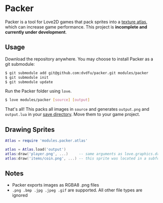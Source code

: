 # Packer

Packer is a tool for Love2D games that pack sprites into a [texture atlas](https://en.wikipedia.org/wiki/Texture_atlas), which can increase game  performance. This project is **incomplete and currently under development**.

## Usage

Download the repository anywhere. You may choose to install Packer as a git submodule:

```sh
$ git submodule add git@github.com:dvdfu/packer.git modules/packer
$ git submodule init
$ git submodule update
```

Run the Packer folder using `love`.

```sh
$ love modules/packer [source] [output]
```

That's all! This packs all images in `source` and generates `output.png` and `output.lua` in your [save directory](https://love2d.org/wiki/love.filesystem). Move them to your game project.

## Drawing Sprites

```lua
Atlas = require 'modules.packer.atlas'

atlas = Atlas.load('output')
atlas:draw('player.png', ...)     -- same arguments as love.graphics.draw(...)
atlas:draw('items/coin.png', ...) -- this sprite was located in a subfolder
```

## Notes

* Packer exports images as RGBA8 .png files
* `.png .bmp .jpg .jpeg .gif` are supported. All other file types are ignored
